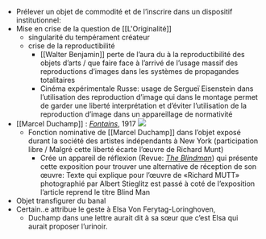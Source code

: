 - Prélever un objet de commodité et de l’inscrire dans un dispositif institutionnel:
- Mise en crise de la question de [[L'Originalité]]
	- singularité du tempérament créateur
	- crise de la reproductibilité
		- [[Walter Benjamin]] perte de l’aura du à la reproductibilité des objets d’arts / que faire face à l’arrivé de l’usage massif des reproductions d’images dans les systèmes de propagandes totalitaires
		- Cinéma expérimentale Russe: usage de Sergueï Eisenstein dans l’utilisation des reproduction d’image qui dans le montage permet de garder une liberté interprétation et d’éviter l’utilisation de la reproduction d’image dans un appareillage de normativité
- [[Marcel Duchamp]] : [*Fontains*](https://upload.wikimedia.org/wikipedia/commons/f/fa/Fontaine_Duchamp.jpg), 1917 ![](https://upload.wikimedia.org/wikipedia/commons/f/fa/Fontaine_Duchamp.jpg)
	- Fonction nominative de [[Marcel Duchamp]] dans l’objet exposé durant la société des artistes indépendants à New York (participation libre / Malgré cette liberté écarte l’œuvre de Richard Munt)
		- Crée un appareil de réflexion (Revue: [*The Blindman*](https://upload.wikimedia.org/wikipedia/commons/2/29/The_Blind_Man%2C_issue_1%2C_April_1917.jpg)) qui présente cette exposition pour trouver une alternative de réception de son œuvre: Texte qui explique pour l’œuvre de «Richard MUTT»  photographié par Albert Stieglitz est passé à coté de l’exposition l’article reprend le titre Blind Man
- Objet transfigurer du banal
- Certain..e attribue le geste à Elsa Von Ferytag-Loringhoven,
	- Duchamp dans une lettre aurait dit à sa sœur que c’est Elsa qui aurait proposer l’urinoir.